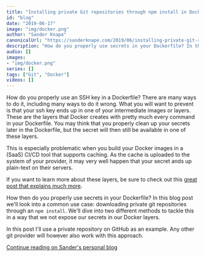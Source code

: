 ```yaml
---
title: "Installing private Git repositories through npm install in Docker"
id: "blog"
date: "2019-06-17"
image: "img/docker.png"
author: "Sander Knape"
canonicalUrl: "https://sanderknape.com/2019/06/installing-private-git-repositories-npm-install-docker/"
description: "How do you properly use secrets in your Dockerfile? In this blog post we'll look into a common use case: downloading private git repositories through an `npm install`. We'll dive into two different methods to tackle this in a way that we not expose our secrets in our Docker layers."
audio: []
images:
- "img/docker.png"
series: []
tags: ["Git", "Docker"]
videos: []
---
```


How do you properly use an SSH key in a Dockerfile? There are many ways to do it, including many ways to do it wrong. What you will want to prevent is that your ssh key ends up in one of your intermediate images or layers. These are the layers that Docker creates with pretty much every command in your Dockerfile. You may think that you properly clean up your secrets later in the Dockerfile, but the secret will then still be available in one of these layers.

This is especially problematic when you build your Docker images in a (SaaS) CI/CD tool that supports caching. As the cache is uploaded to the system of your provider, it may very well happen that your secret ands up plain-text on their servers.

If you want to learn more about these layers, be sure to check out this [great post that explains much more](https://medium.com/@jessgreb01/digging-into-docker-layers-c22f948ed612).

How then do you properly use secrets in your Dockerfile? In this blog post we'll look into a common use case: downloading private git repositories through an `npm install`. We'll dive into two different methods to tackle this in a way that we not expose our secrets in our Docker layers.

In this post I'll use a private repository on GitHub as an example. Any other git provider will however also work with this approach.

[Continue reading on Sander's personal blog](https://sanderknape.com/2019/06/installing-private-git-repositories-npm-install-docker/)
